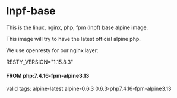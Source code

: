 # lnpf-base
This is the linux, nginx, php, fpm (lnpf) base alpine image.

This image will try to have the latest official alpine php.

We use openresty for our nginx layer:

RESTY_VERSION="1.15.8.3"

#### FROM php:7.4.16-fpm-alpine3.13

valid tags: alpine-latest alpine-0.6.3 0.6.3-php7.4.16-fpm-alpine3.13

